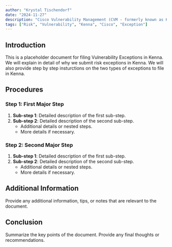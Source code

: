 ```yaml
---
author: "Krystal Tischendorf"
date: "2024-11-27"
description: "Cisco Vulnerability Management (CVM - formerly known as Kenna Security)."
tags: ["Risk", "Vulnerability", "Kenna", "Cisco", "Exception"]
---
```


## Introduction

This is a placeholder document for filing Vulnerability Exceptions in Kenna.  We will explain in detail of why we submit risk exceptions in Kenna.  We will also provide step by step insturctions on the two types of exceptions to file in Kenna.

## Procedures

### Step 1: First Major Step

1. **Sub-step 1**: Detailed description of the first sub-step.
2. **Sub-step 2**: Detailed description of the second sub-step.
    - Additional details or nested steps.
    - More details if necessary.

### Step 2: Second Major Step

1. **Sub-step 1**: Detailed description of the first sub-step.
2. **Sub-step 2**: Detailed description of the second sub-step.
    - Additional details or nested steps.
    - More details if necessary.

## Additional Information

Provide any additional information, tips, or notes that are relevant to the document.

## Conclusion

Summarize the key points of the document. Provide any final thoughts or recommendations.
